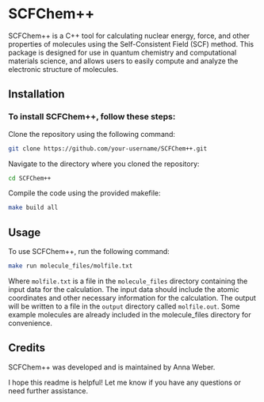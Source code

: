 # SCFChem++
SCFChem++ is a C++ tool for calculating nuclear energy, force, and other properties of molecules using the Self-Consistent Field (SCF) method. This package is designed for use in quantum chemistry and computational materials science, and allows users to easily compute and analyze the electronic structure of molecules.

## Installation
### To install SCFChem++, follow these steps:

Clone the repository using the following command:
```sh
git clone https://github.com/your-username/SCFChem++.git
```
Navigate to the directory where you cloned the repository:

```sh
cd SCFChem++
```

Compile the code using the provided makefile:

```sh
make build all
```

## Usage
To use SCFChem++, run the following command:

```sh
make run molecule_files/molfile.txt
```
Where `molfile.txt` is a file in the `molecule_files` directory containing the input data for the calculation. The input data should include the atomic coordinates and other necessary information for the calculation. The output will be written to a file in the `output` directory called `molfile.out`. Some example molecules are already included in the molecule_files directory for convenience.


## Credits
SCFChem++ was developed and is maintained by Anna Weber.

I hope this readme is helpful! Let me know if you have any questions or need further assistance.